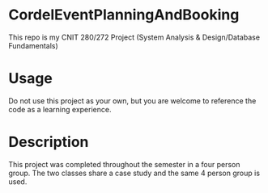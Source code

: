 # CordelEventPlanningAndBooking
This repo is my CNIT 280/272 Project (System Analysis &amp; Design/Database Fundamentals)

# Usage
Do not use this project as your own, but you are welcome to reference the code as a learning experience.

# Description
This project was completed throughout the semester in a four person group. The two classes share a case study and the same 4 person group is used. 
